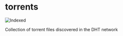torrents 
========
![Indexed](https://img.shields.io/badge/indexed-140208-blue)

Collection of torrent files discovered in the DHT network
